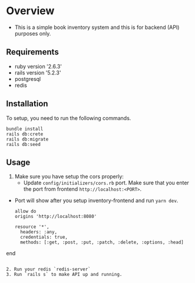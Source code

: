 # Overview

- This is a simple book inventory system and this is for backend (API) purposes only.

## Requirements

- ruby version '2.6.3'
- rails version '5.2.3'
- postgresql
- redis

## Installation

To setup, you need to run the following commands.

```
bundle install
rails db:crete
rails db:migrate
rails db:seed
```

## Usage

1. Make sure you have setup the cors properly:
	- Update `config/initializers/cors.rb` port. Make sure that you enter the port from frontend `http://localhost:<PORT>`.
  - Port will show after you setup inventory-frontend and run `yarn dev`.

	```
	allow do
    origins 'http://localhost:8080'

    resource '*',
      headers: :any,
      credentials: true,
      methods: [:get, :post, :put, :patch, :delete, :options, :head]
  end
  ```

2. Run your redis `redis-server`
3. Run `rails s` to make API up and running.
